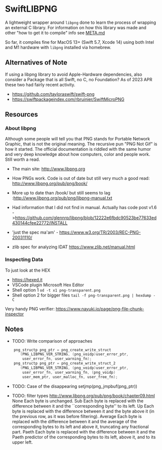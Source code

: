 # SwiftLIBPNG

A lightweight wrapper around `libpng` done to learn the process of wrapping an external C library. For information on how this library was made and other "how to get it to compile" info see [META.md](META.md)

So far, it compiles fine for MacOS 13+ (Swift 5.7, Xcode 14) using both Intel and M1 hardware with `libpng` installed via homebrew. 

## Alternatives of Note

If using a libpng library to avoid Apple-Hardware dependencies, also consider a Package that is all Swift, no C, no Foundation? As of 2023 APR these two had fairly recent activity. 

- https://github.com/tayloraswift/swift-png
- https://swiftpackageindex.com/rbruinier/SwiftMicroPNG

## Resources

### About libpng

Although some people will tell you that PNG stands for Portable Network Graphic, that is not the original meaning. The recursive pun "PNG Not Gif" is how it started. The official documentation is riddled with the same humor and very deep knowledge about how computers, color and people work. Still worth a read. 

- The main site: <http://www.libpng.org>
- How PNGs work. Code is out of date but still very much a good read: <http://www.libpng.org/pub/png/book/> 
- More up to date than /book/ but still seems to lag :<http://www.libpng.org/pub/png/libpng-manual.txt> 
- Had information that I did not find in manual. Actually has code post v1.6 -><https://github.com/glennrp/libpng/blob/12222e6fbdc90523be77633ed430144cfee22772/INSTALL> 

- 'just the spec ma'am' - https://www.w3.org/TR/2003/REC-PNG-20031110/
- zlib spec for analyzing IDAT https://www.zlib.net/manual.html

### Inspecting Data

To just look at the HEX

- <https://hexed.it>
- VSCode plugin Microsoft Hex Editor 
- Shell option 1 `od -t x1 png-transparent.png`
- Shell option 2 for bigger files `tail -f png-transparent.png | hexdump -C`

Very handy PNG verifier: <https://www.nayuki.io/page/png-file-chunk-inspector>


## Notes

- TODO: Write comparison of approaches

```c
    png_structp png_ptr = png_create_write_struct
       (PNG_LIBPNG_VER_STRING, (png_voidp)user_error_ptr,
        user_error_fn, user_warning_fn);
    png_structp png_ptr = png_create_write_struct_2
       (PNG_LIBPNG_VER_STRING, (png_voidp)user_error_ptr,
        user_error_fn, user_warning_fn, (png_voidp)
        user_mem_ptr, user_malloc_fn, user_free_fn);
```

- TODO: Case of the disappearing setjmp(png_jmpbuf(png_ptr))

- TODO: filter types
http://www.libpng.org/pub/png/book/chapter09.html
 None     Each byte is unchanged.
 Sub     Each byte is replaced with the difference between it and the ``corresponding byte'' to its left.
 Up     Each byte is replaced with the difference between it and the byte above it (in the previous row, as it was before filtering).
 Average     Each byte is replaced with the difference between it and the average of the corresponding bytes to its left and above it, truncating any fractional part.
 Paeth     Each byte is replaced with the difference between it and the Paeth predictor of the corresponding bytes to its left, above it, and to its upper left.
